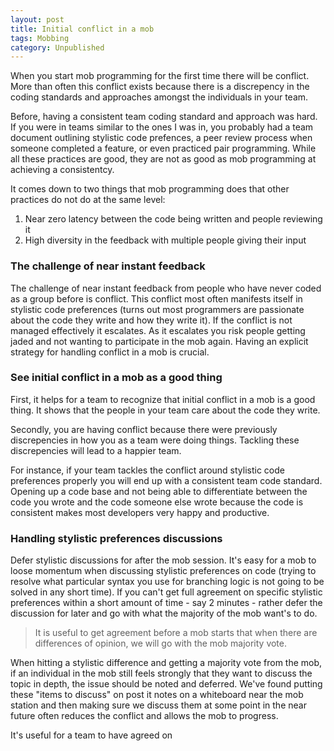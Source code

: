 ```yaml
---
layout: post
title: Initial conflict in a mob
tags: Mobbing
category: Unpublished
---
```


When you start mob programming for the first time there will be conflict. More than often this conflict exists because there is a discrepency in the coding standards and approaches amongst the individuals in your team. 

Before, having a consistent team coding standard and approach was hard. If you were in teams similar to the ones I was in, you probably had a team document outlining stylistic code prefences, a peer review process when someone completed a feature, or even practiced pair programming. While all these practices are good, they are not as good as mob programming at achieving a consistentcy. 

It comes down to two things that mob programming does that other practices do not do at the same level:

1. Near zero latency between the code being written and people reviewing it  
2. High diversity in the feedback with multiple people giving their input

### The challenge of near instant feedback

The challenge of near instant feedback from people who have never coded as a group before is conflict. This conflict most often manifests itself in stylistic code preferences (turns out most programmers are passionate about the code they write and how they write it). If the conflict is not managed effectively it escalates. As it escalates you risk people getting jaded and not wanting to participate in the mob again. Having an explicit strategy for handling conflict in a mob is crucial.

### See initial conflict in a mob as a good thing

First, it helps for a team to recognize that initial conflict in a mob is a good thing. It shows that the people in your team care about the code they write.

Secondly, you are having conflict because there were previously discrepencies in how you as a team were doing things. Tackling these discrepencies will lead to a happier team.  

For instance, if your team tackles the conflict around stylistic code preferences properly you will end up with a consistent team code standard. Opening up a code base and not being able to differentiate between the code you wrote and the code someone else wrote because the code is consistent makes most developers very happy and productive.

### Handling stylistic preferences discussions

Defer stylistic discussions for after the mob session. It's easy for a mob to loose momentum when discussing stylistic preferences on code (trying to resolve what particular syntax you use for branching logic is not going to be solved in any short time). If you can't get full agreement on specific stylistic preferences within a short amount of time - say 2 minutes - rather defer the discussion for later and go with what the majority of the mob want's to do.

> It is useful to get agreement before a mob starts that when there are differences of opinion, we will go with the mob majority vote.

When hitting a stylistic difference and getting a majority vote from the mob, if an individual in the mob still feels strongly that they want to discuss the topic in depth, the issue should be noted and deferred. We've found putting these "items to discuss" on post it notes on a whiteboard near the mob station and then making sure we discuss them at some point in the near future often reduces the conflict and allows the mob to progress.

It's useful for a team to have agreed on 
